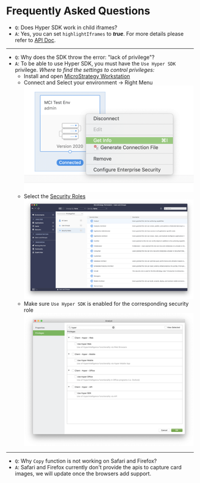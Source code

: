 # Frequently Asked Questions

- `Q`: Does Hyper SDK work in child iframes?
- `A`: Yes, you can set `highlightIframes` to ***true***.
  For more details please refer to [API Doc](api.md#mstrHyper).

---

- `Q`: Why does the SDK throw the error: "lack of privilege"?
- `A`: To be able to use Hyper SDK, you must have the `Use Hyper SDK` privilege.
  *Where to find the settings to control privileges:*
  - Install and open [MicroStrategy Workstation](https://www2.microstrategy.com/producthelp/current/Workstation/WebHelp/Lang_1033/Content/home_workstation.htm)
  - Connect and Select your environment -> Right Menu
  ![picture 3](./img/env_getinfo.png)  
  - Select the [Security Roles](https://www2.microstrategy.com/producthelp/current/Workstation/WebHelp/Lang_1033/Content/create_security_roles.htm)
  ![picture 2](./img/security_roles.png)  
  - Make sure `Use Hyper SDK` is enabled for the corresponding security role
  ![picture 1](./img/privileges.png)  

---
- `Q`: Why `Copy` function is not working on Safari and Firefox?
- `A`: Safari and Firefox currently don't provide the apis to capture card images, we will update once the browsers add support.